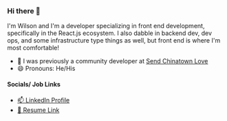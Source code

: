 ### Hi there 👋
I'm Wilson and I'm a developer specializing in front end development, specifically in the React.js ecosystem. I also dabble in backend dev, dev ops, and some infrastructure type things as well, but front end is where I'm most comfortable! 

- 🔭 I was previously a community developer at [Send Chinatown Love](http://sendchinatownlove.com/)
- 😄 Pronouns: He/His
#### Socials/ Job Links
- [📫 LinkedIn Profile](https://www.linkedin.com/in/wilsonj806/)
- [📝 Resume Link](https://www.dropbox.com/s/kol2kp0do40ggza/Wilson%20Jiang%20-%20Resume.pdf?dl=0&raw=true)
<!--
**wilsonj806/wilsonj806** is a ✨ _special_ ✨ repository because its `README.md` (this file) appears on your GitHub profile.

Here are some ideas to get you started:
- 🌱 I’m currently improving 
- 👯 I’m looking to collaborate on ...
- 🤔 I’m looking for help with ...

- ⚡ Fun fact: I can dance real good!
-->
